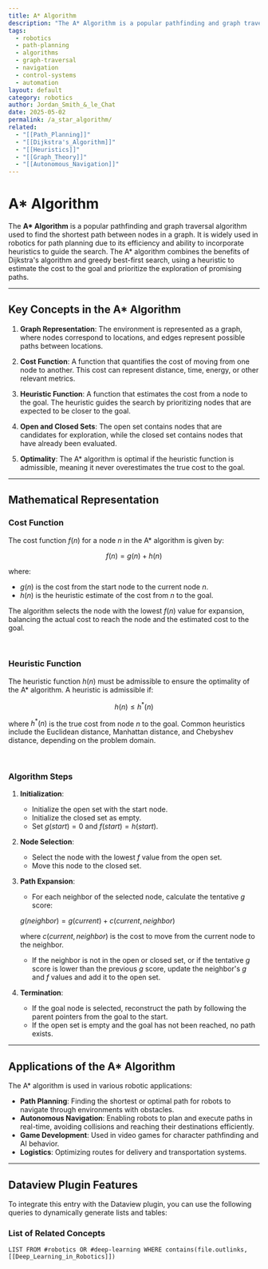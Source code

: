 ```yaml
---
title: A* Algorithm
description: "The A* Algorithm is a popular pathfinding and graph traversal algorithm used to find the shortest path between nodes in a graph, commonly used in robotics for path planning."
tags:
  - robotics
  - path-planning
  - algorithms
  - graph-traversal
  - navigation
  - control-systems
  - automation
layout: default
category: robotics
author: Jordan_Smith_&_le_Chat
date: 2025-05-02
permalink: /a_star_algorithm/
related:
  - "[[Path_Planning]]"
  - "[[Dijkstra's_Algorithm]]"
  - "[[Heuristics]]"
  - "[[Graph_Theory]]"
  - "[[Autonomous_Navigation]]"
---
```


# A* Algorithm

The **A\* Algorithm** is a popular pathfinding and graph traversal algorithm used to find the shortest path between nodes in a graph. It is widely used in robotics for path planning due to its efficiency and ability to incorporate heuristics to guide the search. The A\* algorithm combines the benefits of Dijkstra's algorithm and greedy best-first search, using a heuristic to estimate the cost to the goal and prioritize the exploration of promising paths.

---

## Key Concepts in the A* Algorithm

1. **Graph Representation**: The environment is represented as a graph, where nodes correspond to locations, and edges represent possible paths between locations.

2. **Cost Function**: A function that quantifies the cost of moving from one node to another. This cost can represent distance, time, energy, or other relevant metrics.

3. **Heuristic Function**: A function that estimates the cost from a node to the goal. The heuristic guides the search by prioritizing nodes that are expected to be closer to the goal.

4. **Open and Closed Sets**: The open set contains nodes that are candidates for exploration, while the closed set contains nodes that have already been evaluated.

5. **Optimality**: The A\* algorithm is optimal if the heuristic function is admissible, meaning it never overestimates the true cost to the goal.

---

## Mathematical Representation

### Cost Function

The cost function $f(n)$ for a node $n$ in the A\* algorithm is given by:

$$
f(n) = g(n) + h(n)
$$

where:
- $g(n)$ is the cost from the start node to the current node $n$.
- $h(n)$ is the heuristic estimate of the cost from $n$ to the goal.

The algorithm selects the node with the lowest $f(n)$ value for expansion, balancing the actual cost to reach the node and the estimated cost to the goal.

<br>

### Heuristic Function

The heuristic function $h(n)$ must be admissible to ensure the optimality of the A\* algorithm. A heuristic is admissible if:

$$
h(n) \leq h^*(n)
$$

where $h^*(n)$ is the true cost from node $n$ to the goal. Common heuristics include the Euclidean distance, Manhattan distance, and Chebyshev distance, depending on the problem domain.

<br>

### Algorithm Steps

1. **Initialization**:
   - Initialize the open set with the start node.
   - Initialize the closed set as empty.
   - Set $g(start) = 0$ and $f(start) = h(start)$.

2. **Node Selection**:
   - Select the node with the lowest $f$ value from the open set.
   - Move this node to the closed set.

3. **Path Expansion**:
   - For each neighbor of the selected node, calculate the tentative $g$ score:

   $g(neighbor) = g(current) + c(current, neighbor)$

     where $c(current, neighbor)$ is the cost to move from the current node to the neighbor.
   - If the neighbor is not in the open or closed set, or if the tentative $g$ score is lower than the previous $g$ score, update the neighbor's $g$ and $f$ values and add it to the open set.

5. **Termination**:
   - If the goal node is selected, reconstruct the path by following the parent pointers from the goal to the start.
   - If the open set is empty and the goal has not been reached, no path exists.

---

## Applications of the A* Algorithm

The A\* algorithm is used in various robotic applications:

- **Path Planning**: Finding the shortest or optimal path for robots to navigate through environments with obstacles.
- **Autonomous Navigation**: Enabling robots to plan and execute paths in real-time, avoiding collisions and reaching their destinations efficiently.
- **Game Development**: Used in video games for character pathfinding and AI behavior.
- **Logistics**: Optimizing routes for delivery and transportation systems.

---

## Dataview Plugin Features

To integrate this entry with the Dataview plugin, you can use the following queries to dynamically generate lists and tables:

### List of Related Concepts

```dataview
LIST FROM #robotics OR #deep-learning WHERE contains(file.outlinks, [[Deep_Learning_in_Robotics]])
